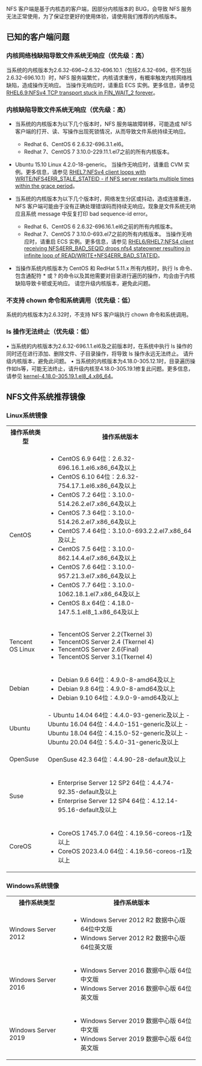 
NFS 客户端是基于内核态的客户端，因部分内核版本的 BUG，会导致 NFS 服务无法正常使用，为了保证您更好的使用体验，请使用我们推荐的内核版本。
## 已知的客户端问题
### 内核网络栈缺陷导致文件系统无响应（优先级：高）
当系统的内核版本为2.6.32-696~2.6.32-696.10.1（包括2.6.32-696，但不包括2.6.32-696.10.1）时，NFS 服务端繁忙，内核请求重传，有概率触发内核网络栈缺陷，造成操作无响应。
当操作无响应时，请重启 ECS 实例。更多信息，请参见 [RHEL6.9:NFSv4 TCP transport stuck in FIN_WAIT_2 forever](https://access.redhat.com/solutions/3053801)。 
### 内核缺陷导致文件系统无响应（优先级：高）
- 当系统的内核版本为以下几个版本时，NFS 服务端故障转移，可能造成 NFS 客户端的打开、读、写操作出现死锁情况，从而导致文件系统持续无响应。 
  
  - Redhat 6、CentOS 6 2.6.32-696.3.1.el6。
  - Redhat 7、CentOS 7 3.10.0-229.11.1.el7之前的所有内核版本。
 -    Ubuntu 15.10 Linux 4.2.0-18-generic。
当操作无响应时，请重启 CVM 实例。更多信息，请参见 [RHEL7:NFSv4 client loops with WRITE/NFS4ERR_STALE_STATEID - if NFS server restarts multiple times within the grace period](https://access.redhat.com/solutions/1427473)。 
- 当系统的内核版本为以下几个版本时，网络发生分区或抖动，造成连接重连，NFS 客户端可能由于没有正确处理错误码而持续无响应。现象是文件系统无响应且系统 message 中反复打印 bad sequence-id error。 
  - Redhat 6、CentOS 6 2.6.32-696.16.1.el6之前的所有内核版本。
  - Redhat 7、CentOS 7 3.10.0-693.el7之前的所有内核版本。
当操作无响应时，请重启 ECS 实例。更多信息，请参见 [RHEL6/RHEL7:NFS4 client receiving NFS4ERR_BAD_SEQID drops nfs4 stateowner resulting in infinite loop of READ/WRITE+NFS4ERR_BAD_STATEID](https://access.redhat.com/solutions/3073231)。 
- 当操作系统内核版本为 CentOS 和 RedHat 5.11.x 所有内核时，执行 ls 命令、包含通配符 * 或 ? 的命令以及其他需要对目录进行遍历的操作，均会由于内核缺陷导致卡顿或无响应。 请您升级内核版本，避免此问题。


### 不支持 chown 命令和系统调用（优先级：低）
系统的内核版本为2.6.32时，不支持 NFS 客户端执行 chown 命令和系统调用。 
 
 
### ls 操作无法终止（优先级：低）
•	当系统的内核版本为2.6.32-696.1.1.el6及之前版本时，在系统中执行 ls 操作的同时还在进行添加、删除文件、子目录操作，将导致 ls 操作永远无法终止。 
请升级内核版本，避免此问题。
•	当系统的内核版本为4.18.0-305.12.1时，目录遍历操作如ls等，可能无法终止，请升级内核至4.18.0-305.19.1修复此问题。更多信息，请参见 [kernel-4.18.0-305.19.1.el8_4.x86_64](https://rpmfind.net/linux/RPM/centos/8-stream/baseos/x86_64/Packages/kernel-4.18.0-305.19.1.el8_4.x86_64.html?spm=a2c4g.11186623.0.0.516020bc5dma7X)。 


## NFS文件系统推荐镜像
### Linux系统镜像 




<table>
<tr>
<th>操作系统类型</th>
<th>操作系统版本</th>
<tr>
<tr>
<td>CentOS</td>
<td>

- CentOS 6.9 64位：2.6.32-696.16.1.el6.x86_64及以上
-  CentOS 6.10 64位：2.6.32-754.17.1.el6.x86_64及以上
- CentOS 7.2 64位：3.10.0-514.26.2.el7.x86_64及以上
- 	CentOS 7.3 64位：3.10.0-514.26.2.el7.x86_64及以上
- 	CentOS 7.4 64位：3.10.0-693.2.2.el7.x86_64及以上
- CentOS 7.5 64位：3.10.0-862.14.4.el7.x86_64及以上
- CentOS 7.6 64位：3.10.0-957.21.3.el7.x86_64及以上
- CentOS 7.7 64位：3.10.0-1062.18.1.el7.x86_64及以上
- CentOS 8.x 64位：4.18.0-147.5.1.el8_1.x86_64及以上
</td>
<tr>
<tr>
<td>Tencent OS Linux</td>
<td>

 - TencentOS Server 2.2(Tkernel 3)
 - TencentOS Server 2.4 (Tkernel 4)
 - TencentOS Server 2.6(Final)
 -  TencentOS Server 3.1(Tkernel 4)
</td>
<tr>
<tr>
<td>Debian</td>
<td>


- Debian 9.6 64位：4.9.0-8-amd64及以上
- Debian 9.8 64位：4.9.0-8-amd64及以上
- Debian 9.10 64位：4.9.0-9-amd64及以上
</td>
<tr>
<tr>
<td>Ubuntu</td>
<td>
- Ubuntu 14.04 64位：4.4.0-93-generic及以上
- Ubuntu 16.04 64位：4.4.0-151-generic及以上
- Ubuntu 18.04 64位：4.15.0-52-generic及以上
- Ubuntu 20.04 64位：5.4.0-31-generic及以上
</td>
<tr>
<tr>
<td>OpenSuse</td>
<td>


OpenSuse 42.3 64位：4.4.90-28-default及以上
</td>
<tr>
<tr>
<td>Suse</td>
<td>


- Enterprise Server 12 SP2 64位：4.4.74-92.35-default及以上
- Enterprise Server 12 SP4 64位：4.12.14-95.16-default及以上

</td>
<tr>
<tr>
<td>CoreOS</td>
<td>


- CoreOS 1745.7.0 64位：4.19.56-coreos-r1及以上
- CoreOS 2023.4.0 64位：4.19.56-coreos-r1及以上

</td>
<tr>
</table>




### Windows系统镜像 
<table>
<tr>
<th>操作系统类型</th>
<th>操作系统版本</th>
<tr>
<tr>
<td>Windows Server 2012</td>
<td>

- Windows Server 2012 R2 数据中心版 64位中文版
- Windows Server 2012 R2 数据中心版 64位英文版

</td>
<tr>
<tr>
<td>Windows Server 2016</td>
<td>

- Windows Server 2016 数据中心版 64位中文版
- Windows Server 2016 数据中心版 64位英文版

</td>
<tr>
<tr>
<td>Windows Server 2019</td>
<td>


- Windows Server 2019 数据中心版 64位中文版
- Windows Server 2019 数据中心版 64位英文版

</td>
<tr>

</table>

